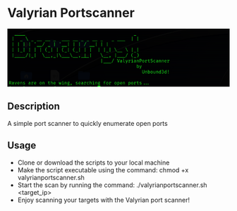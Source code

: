 # Valyrian Portscanner
![screenshot](screenshots/screenshot.png)

## Description
A simple port scanner to quickly enumerate open ports

## Usage
+ Clone or download the scripts to your local machine
+ Make the script executable using the command: chmod +x valyrianportscanner.sh
+ Start the scan by running the command: ./valyrianportscanner.sh <target_ip>
+ Enjoy scanning your targets with the Valyrian port scanner!